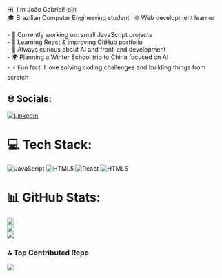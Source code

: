 <br><br>Hi, I'm João Gabriel! 🇧🇷  <br>🎓 Brazilian Computer Engineering student | 🌐 Web development learner  <br><br>- 🔭 Currently working on: small JavaScript projects  <br>- 🌱 Learning React & improving GitHub portfolio  <br>- 🧠 Always curious about AI and front-end development  <br>- 🌍 Planning a Winter School trip to China focused on AI  <br>- ⚡ Fun fact: I love solving coding challenges and building things from scratch  <br>


## 🌐 Socials:
[![LinkedIn](https://img.shields.io/badge/LinkedIn-%230077B5.svg?logo=linkedin&logoColor=white)](https://linkedin.com/in/joão-gabriel-lourenço-rodrigues-771267364) 

# 💻 Tech Stack:
![JavaScript](https://img.shields.io/badge/javascript-%23323330.svg?style=for-the-badge&logo=javascript&logoColor=%23F7DF1E) ![HTML5](https://img.shields.io/badge/html5-%23E34F26.svg?style=for-the-badge&logo=html5&logoColor=white) ![React](https://img.shields.io/badge/react-%2320232a.svg?style=for-the-badge&logo=react&logoColor=%2361DAFB) ![HTML5](https://img.shields.io/badge/html5-%23E34F26.svg?style=for-the-badge&logo=html5&logoColor=white)
# 📊 GitHub Stats:
![](https://github-readme-stats.vercel.app/api?username=jogalo-2&theme=dark&hide_border=false&include_all_commits=false&count_private=false)<br/>
![](https://nirzak-streak-stats.vercel.app/?user=jogalo-2&theme=dark&hide_border=false)<br/>
![](https://github-readme-stats.vercel.app/api/top-langs/?username=jogalo-2&theme=dark&hide_border=false&include_all_commits=false&count_private=false&layout=compact)

### 🔝 Top Contributed Repo
![](https://github-contributor-stats.vercel.app/api?username=jogalo-2&limit=5&theme=shadow_blue&combine_all_yearly_contributions=true)

<!-- Proudly created with GPRM ( https://gprm.itsvg.in ) -->
